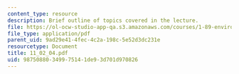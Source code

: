 ```yaml
---
content_type: resource
description: Brief outline of topics covered in the lecture.
file: https://ol-ocw-studio-app-qa.s3.amazonaws.com/courses/1-89-environmental-microbiology-fall-2004/98750880349975141de93d701d970826_11_02_04.pdf
file_type: application/pdf
parent_uid: 9ad29e41-4fec-4c2a-198c-5e52d3dc231e
resourcetype: Document
title: 11_02_04.pdf
uid: 98750880-3499-7514-1de9-3d701d970826
---
```

